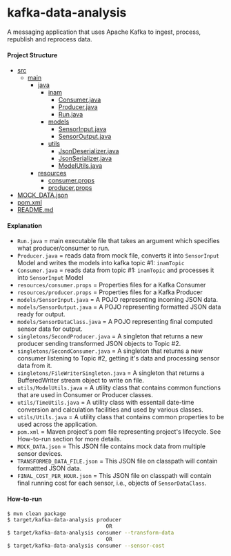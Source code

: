 # kafka-data-analysis
A messaging application that uses Apache Kafka to ingest, process, republish and reprocess data.

#### Project Structure
 * [src](./src)
   * [main](./src/main)
       - [java](./src/main/java)
         + [inam](./src/main/java/inam)
             * [Consumer.java](./src/main/java/inam/Consumer.java)
             * [Producer.java](./src/main/java/inam/Producer.java)
             * [Run.java](./src/main/java/inam/Run.java)
         + [models](./src/main/java/inam/models)
           * [SensorInput.java](./src/main/java/inam/models/SensorInput.java)
           * [SensorOutput.java](./src/main/java/inam/models/SensorOutput.java)
         + [utils](./src/main/java/inam/utils)
             * [JsonDeserializer.java](./src/main/java/inam/utils/JsonDeserializer.java)
             * [JsonSerializer.java](./src/main/java/inam/utils/JsonSerializer.java)
             * [ModelUtils.java](./src/main/java/inam/utils/ModelUtils.java)
       - [resources](./src/main/resources)
           * [consumer.props](./src/main/resources/consumer.props)
           * [producer.props](./src/main/resources/producer.props)
 * [MOCK_DATA.json](./MOCK_DATA.json)
 * [pom.xml](./pom.xml)
 * [README.md](./README.md)


#### Explanation
+ `Run.java` = main executable file that takes an argument which specifies what producer/consumer to run.
+ `Producer.java` = reads data from mock file, converts it into `SensorInput` Model and writes the models into kafka topic #1: `inamTopic`
+ `Consumer.java` = reads data from topic #1: `inamTopic` and processes it into `SensorInput` Model
+ `resources/consumer.props` = Properties files for a Kafka Consumer
+ `resources/producer.props` = Properties files for a Kafka Producer
+ `models/SensorInput.java` = A POJO representing incoming JSON data.
+ `models/SensorOutput.java` = A POJO representing formatted JSON data ready for output.
+ `models/SensorDataClass.java` = A POJO representing final computed sensor data for output.
+ `singletons/SecondProducer.java` = A singleton that returns a new producer sending transformed JSON objects to Topic #2.
+ `singletons/SecondConsumer.java` = A singleton that returns a new consumer listening to Topic #2, getting it's data and processing sensor data from it.
+ `singletons/FileWriterSingleton.java` = A singleton that returns a BufferedWriter stream object to write on file.
+ `utils/ModelUtils.java` = A utility class that contains common functions that are used in Consumer or Producer classes.
+ `utils/TimeUtils.java` = A utility class with essentail date-time conversion and calculation facilities and used by various classes.
+ `utils/Utils.java` = A utility class that contains common properties to be used across the application.
+ `pom.xml` = Maven project's pom file representing project's lifecycle. See How-to-run section for more details.
+ `MOCK_DATA.json` = This JSON file contains mock data from multiple sensor devices.
+ `TRANSFORMED_DATA_FILE.json` = This JSON file on classpath will contain formattted JSON data.
+ `FINAL_COST_PER_HOUR.json` = This JSON file on classpath will contain final running cost for each sensor, i.e., objects of `SensorDataClass`.


#### How-to-run
```bash
$ mvn clean package
$ target/kafka-data-analysis producer
                                OR
$ target/kafka-data-analysis consumer --transform-data
                                OR
$ target/kafka-data-analysis consumer --sensor-cost
```
